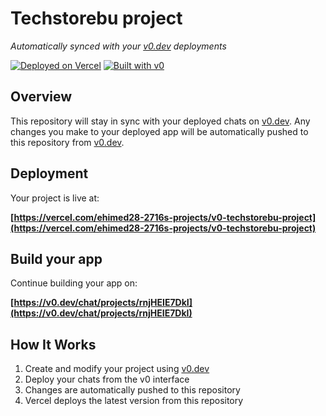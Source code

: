 # Techstorebu project

*Automatically synced with your [v0.dev](https://v0.dev) deployments*

[![Deployed on Vercel](https://img.shields.io/badge/Deployed%20on-Vercel-black?style=for-the-badge&logo=vercel)](https://vercel.com/ehimed28-2716s-projects/v0-techstorebu-project)
[![Built with v0](https://img.shields.io/badge/Built%20with-v0.dev-black?style=for-the-badge)](https://v0.dev/chat/projects/rnjHEIE7DkI)

## Overview

This repository will stay in sync with your deployed chats on [v0.dev](https://v0.dev).
Any changes you make to your deployed app will be automatically pushed to this repository from [v0.dev](https://v0.dev).

## Deployment

Your project is live at:

**[https://vercel.com/ehimed28-2716s-projects/v0-techstorebu-project](https://vercel.com/ehimed28-2716s-projects/v0-techstorebu-project)**

## Build your app

Continue building your app on:

**[https://v0.dev/chat/projects/rnjHEIE7DkI](https://v0.dev/chat/projects/rnjHEIE7DkI)**

## How It Works

1. Create and modify your project using [v0.dev](https://v0.dev)
2. Deploy your chats from the v0 interface
3. Changes are automatically pushed to this repository
4. Vercel deploys the latest version from this repository
